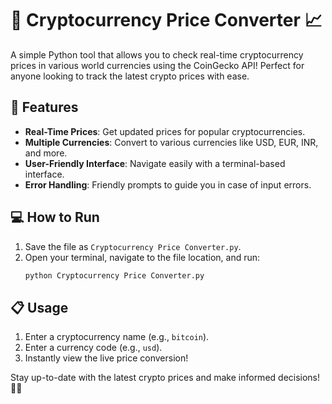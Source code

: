 # 🚀 Cryptocurrency Price Converter 📈

A simple Python tool that allows you to check real-time cryptocurrency prices in various world currencies using the CoinGecko API! Perfect for anyone looking to track the latest crypto prices with ease.

## 🌟 Features

- **Real-Time Prices**: Get updated prices for popular cryptocurrencies.
- **Multiple Currencies**: Convert to various currencies like USD, EUR, INR, and more.
- **User-Friendly Interface**: Navigate easily with a terminal-based interface.
- **Error Handling**: Friendly prompts to guide you in case of input errors.

## 💻 How to Run

1. Save the file as `Cryptocurrency Price Converter.py`.
2. Open your terminal, navigate to the file location, and run:
    ```bash
    python Cryptocurrency Price Converter.py
    ```

## 📋 Usage

1. Enter a cryptocurrency name (e.g., `bitcoin`).
2. Enter a currency code (e.g., `usd`).
3. Instantly view the live price conversion!

Stay up-to-date with the latest crypto prices and make informed decisions! 🚀💸
